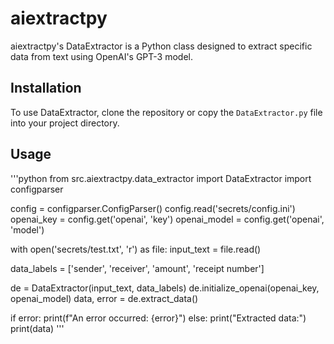 # aiextractpy
aiextractpy's DataExtractor is a Python class designed to extract specific data from text using OpenAI's GPT-3 model.

## Installation

To use DataExtractor, clone the repository or copy the `DataExtractor.py` file into your project directory.

## Usage

'''python
from src.aiextractpy.data_extractor import DataExtractor
import configparser

config = configparser.ConfigParser()
config.read('secrets/config.ini')
openai_key = config.get('openai', 'key')
openai_model = config.get('openai', 'model')

with open('secrets/test.txt', 'r') as file:
    input_text = file.read()

data_labels = ['sender', 'receiver', 'amount', 'receipt number']

de = DataExtractor(input_text, data_labels)
de.initialize_openai(openai_key, openai_model)
data, error = de.extract_data()

if error:
    print(f"An error occurred: {error}")
else:
    print("Extracted data:")
    print(data)
'''